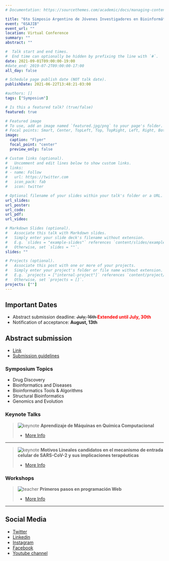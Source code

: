 ```yaml
---
# Documentation: https://sourcethemes.com/academic/docs/managing-content/

title: "6to Simposio Argentino de Jóvenes Investigadores en Bioinformática"
event: "6SAJIB"
event_url: ""
location: Virtual Conference 
summary: ""
abstract: ""

#  Talk start and end times.
#  End time can optionally be hidden by prefixing the line with `#`.
date: 2021-09-01T09:00:00-19:00
#date_end: 2019-07-2T09:00:00-17:00
all_day: false

# Schedule page publish date (NOT talk date).
publishDate: 2021-06-22T13:48:21-03:00

#authors: []
tags: ["Symposium"]

# Is this a featured talk? (true/false)
featured: true

# Featured image
# To use, add an image named `featured.jpg/png` to your page's folder. 
# Focal points: Smart, Center, TopLeft, Top, TopRight, Left, Right, BottomLeft, Bottom, BottomRight.
image:
  caption: "Flyer"
  focal_point: "center"
  preview_only: false

# Custom links (optional).
#   Uncomment and edit lines below to show custom links.
# links:
# - name: Follow
#   url: https://twitter.com
#   icon_pack: fab
#   icon: twitter

# Optional filename of your slides within your talk's folder or a URL.
url_slides: 
url_poster: 
url_code:
url_pdf:
url_video:

# Markdown Slides (optional).
#   Associate this talk with Markdown slides.
#   Simply enter your slide deck's filename without extension.
#   E.g. `slides = "example-slides"` references `content/slides/example-slides.md`.
#   Otherwise, set `slides = ""`.
slides: ""

# Projects (optional).
#   Associate this post with one or more of your projects.
#   Simply enter your project's folder or file name without extension.
#   E.g. `projects = ["internal-project"]` references `content/project/deep-learning/index.md`.
#   Otherwise, set `projects = []`.
projects: [""]
---
```


## Important Dates
- Abstract submission deadline: <span style="text-decoration:line-through"> July, 16th </span> <span style="color:red"> **Extended until July, 30th**</span>
- Notification of acceptance: **August, 13th**

## Abstract submission
- [Link](https://easychair.org/conferences/?conf=6sajib)
- [Submission guidelines](https://drive.google.com/file/d/1CYMW5BTe4D9WH2CDHnCKxyXWEmBVHDoT/view?usp=sharing)

### Symposium Topics
- Drug Discovery
- Bioinformatics and Diseases
- Bioinformatics Tools & Algorithms
- Structural Bioinformatics
- Genomics and Evolution

### Keynote Talks 

>![keynote](/conferences/sajib2021/adrianweb.png)
> **Aprendizaje de Máquinas en Química Computacional** 
>- [More Info](https://drive.google.com/file/d/1HKD2nuPkb94yQjYlMSmljYYQshoUt73K/view?usp=sharing)
---
>![keynote](/conferences/sajib2021/luciaweb.png)
> **Motivos Lineales candidatos en el mecanismo de entrada celular de SARS-CoV-2 y sus implicaciones terapéuticas**
>- [More Info](https://drive.google.com/file/d/1P6GzfGxeHTl_hzwRPno1yN3-4wIsBbm4/view?usp=sharing)

### Workshops
>![teacher](/conferences/sajib2021/anaweb.png)
> **Primeros pasos en programación Web**
>- [More Info](https://drive.google.com/file/d/19ommZyt6KQlyctbtz-mVARJnnwf6Tltb/view?usp=sharing)
---
## Social Media
- [Twitter](https://twitter.com/rsgargentina)
- [Linkedin](https://www.linkedin.com/in/iscb-sc-rsg-argentina-053599214/)
- [Instagram](https://www.instagram.com/rsg_arg/)
- [Facebook](https://www.facebook.com/RSGArgentina/)
- [Youtube channel](https://www.youtube.com/channel/UCVQA_t8dR5xownEu5NI9S0w/featured)